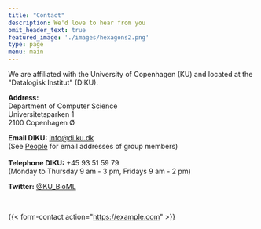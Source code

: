 ```yaml
---
title: "Contact"
description: We'd love to hear from you
omit_header_text: true
featured_image: './images/hexagons2.png'
type: page
menu: main
---
```




We are affiliated with the University of Copenhagen (KU) and located at the "Datalogisk Institut" (DIKU).

**Address:** </br>
Department of Computer Science </br>
Universitetsparken 1 </br>
2100 Copenhagen Ø </br>

**Email DIKU:** info@di.ku.dk </br>
(See [People](https://ku-bioml.github.io/people/) for email addresses of group members) </br></br>
**Telephone DIKU:** +45 93 51 59 79 </br>(Monday to Thursday 9 am - 3 pm, Fridays 9 am - 2 pm)

**Twitter:** [@KU_BioML](https://twitter.com/KU_BioML)

</br>

{{< form-contact action="https://example.com"  >}}